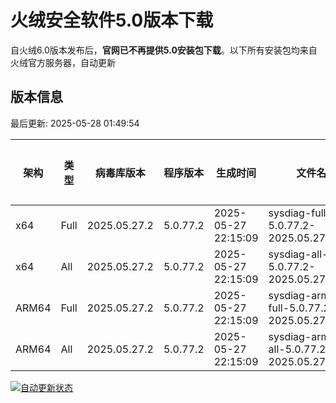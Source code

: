 # 火绒安全软件5.0版本下载 

自火绒6.0版本发布后，**官网已不再提供5.0安装包下载**。以下所有安装包均来自火绒官方服务器，自动更新

<!-- TABLE_START -->

## 版本信息

最后更新: 2025-05-28 01:49:54

| 架构    | 类型   | 病毒库版本 | 程序版本  | 生成时间 | 文件名 | 大小 | 下载链接    |
|---------|-------|------------|----------|----------|--------|------|----------|
| x64     | Full | 2025.05.27.2 | 5.0.77.2 | 2025-05-27 22:15:09 | sysdiag-full-5.0.77.2-2025.05.27.2.exe | 28.1M | [下载](https://down-tencent.huorong.cn/sysdiag-full-5.0.77.2-2025.05.27.2.exe) |
| x64     | All  | 2025.05.27.2 | 5.0.77.2 | 2025-05-27 22:15:09 | sysdiag-all-5.0.77.2-2025.05.27.2.exe | 28.1M | [下载](https://down-tencent.huorong.cn/sysdiag-all-5.0.77.2-2025.05.27.2.exe) |
| ARM64   | Full | 2025.05.27.2 | 5.0.77.2 | 2025-05-27 22:15:09 | sysdiag-arm64-full-5.0.77.2-2025.05.27.2.exe | 27.82M | [下载](https://down-tencent.huorong.cn/sysdiag-arm64-full-5.0.77.2-2025.05.27.2.exe) |
| ARM64   | All  | 2025.05.27.2 | 5.0.77.2 | 2025-05-27 22:15:09 | sysdiag-arm64-all-5.0.77.2-2025.05.27.2.exe | 27.82M | [下载](https://down-tencent.huorong.cn/sysdiag-arm64-all-5.0.77.2-2025.05.27.2.exe) |

<!-- TABLE_END -->

[![自动更新状态](https://github.com/J54264/Huorong-Version/actions/workflows/update.yml/badge.svg)](https://github.com/J54264/Huorong-Version/actions)
